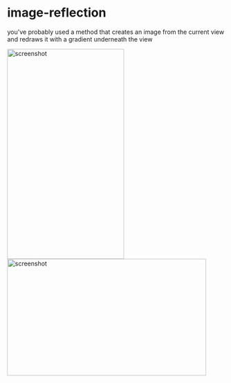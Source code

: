 # image-reflection
you've probably used a method that creates an image from the current view and redraws it with a gradient underneath the view

<img src="/Users/mnc/Desktop/Simulator Screen Shot - iPhone 7 Plus - 2017-12-26 at 12.41.07.png" alt="screenshot" title="screenshot" width="270" height="486" />   <img src="/Users/mnc/Desktop/Simulator Screen Shot - iPhone 7 Plus - 2017-12-26 at 12.40.58.png" alt="screenshot" title="screenshot" width="460" height="270" />
